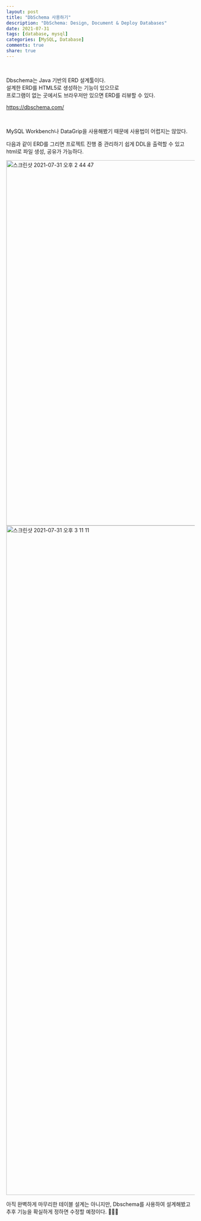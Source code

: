 ```yaml
---
layout: post  
title: "DbSchema 사용하기"    
description: "DbSchema: Design, Document & Deploy Databases"  
date: 2021-07-31  
tags: [database, mysql]  
categories: [MySQL, Database]  
comments: true  
share: true  
---  
```

<br />   

Dbschema는 Java 기반의 ERD 설계툴이다.      
설계한 ERD를 HTML5로 생성하는 기능이 있으므로     
프로그램이 없는 곳에서도 브라우저만 있으면 ERD를 리뷰할 수 있다.       

<https://dbschema.com/>             


<br />   




MySQL Workbench나 DataGrip을 사용해봤기 때문에 사용법이 어렵지는 않았다.      

다음과 같이 ERD를 그리면 프로젝트 진행 중 관리하기 쉽게 DDL을 출력할 수 있고   
html로 파일 생성, 공유가 가능하다.    

<img width="975" alt="스크린샷 2021-07-31 오후 2 44 47" src="https://user-images.githubusercontent.com/33855307/127730664-c492f9a5-bccc-4311-b3aa-d13e849d73ac.png">
<img width="1787" alt="스크린샷 2021-07-31 오후 3 11 11" src="https://user-images.githubusercontent.com/33855307/127730668-de2ffd22-6031-441c-b47f-f5c1c479d7f5.png">


<br />   

아직 완벽하게 마무리한 테이블 설계는 아니지만, Dbschema를 사용하여 설계해봤고   
추후 기능을 확실하게 정하면 수정할 예정이다.  🏃🏻‍♀️  



